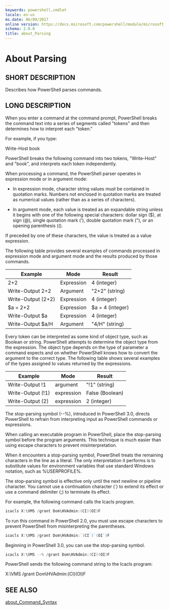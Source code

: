 ```yaml
---
keywords: powershell,cmdlet
locale: en-us
ms.date: 06/09/2017
online version: https://docs.microsoft.com/powershell/module/microsoft.powershell.core/about/about_parsing?view=powershell-5.1&WT.mc_id=ps-gethelp
schema: 2.0.0
title: about_Parsing
---
```


# About Parsing

## SHORT DESCRIPTION

Describes how PowerShell parses commands.

## LONG DESCRIPTION

When you enter a command at the command prompt, PowerShell breaks the command
text into a series of segments called "tokens" and then determines how to
interpret each "token."

For example, if you type:

Write-Host book

PowerShell breaks the following command into two tokens, "Write-Host" and
"book", and interprets each token independently.

When processing a command, the PowerShell parser operates in expression mode
or in argument mode:

- In expression mode, character string values must be contained in
  quotation marks. Numbers not enclosed in quotation marks are treated as
  numerical values (rather than as a series of characters).

- In argument mode, each value is treated as an expandable string unless it
  begins with one of the following special characters: dollar sign (\$), at
  sign (@), single quotation mark (\'), double quotation mark (\"), or an
  opening parenthesis (\().

If preceded by one of these characters, the value is treated as a value
expression.

The following table provides several examples of commands processed in
expression mode and argument mode and the results produced by those
commands.

|Example            |Mode        | Result           |
|------------------ |----------  | ---------------- |
|2+2                |Expression  | 4 (integer)      |
|Write-Output 2+2   |Argument    | "2+2" (string)   |
|Write-Output (2+2) |Expression  | 4 (integer)      |
|\$a = 2+2          |Expression  | \$a = 4 (integer)|
|Write-Output $a    |Expression  | 4 (integer)      |
|Write-Output $a/H  |Argument    | "4/H" (string)   |

Every token can be interpreted as some kind of object type, such as Boolean
or string. PowerShell attempts to determine the object type from the
expression. The object type depends on the type of parameter a command
expects and on whether PowerShell knows how to convert the argument to the
correct type. The following table shows several examples of the types
assigned to values returned by the expressions.

|Example            |Mode        | Result         |
|------------------ |----------  | ---------------|
|Write-Output !1    |argument    | "!1" (string)  |
|Write-Output (!1)  |expression  | False (Boolean)|
|Write-Output (2)   |expression  | 2 (integer)    |

The stop-parsing symbol (--%), introduced in PowerShell 3.0, directs
PowerShell to refrain from interpreting input as PowerShell commands or
expressions.

When calling an executable program in PowerShell, place the stop-parsing
symbol before the program arguments. This technique is much easier than
using escape characters to prevent misinterpretation.

When it encounters a stop-parsing symbol, PowerShell treats the remaining
characters in the line as a literal. The only interpretation it performs is
to substitute values for environment variables that use standard Windows
notation, such as %USERPROFILE%.

The stop-parsing symbol is effective only until the next newline or
pipeline character. You cannot use a continuation character (`) to extend
its effect or use a command delimiter (;) to terminate its effect.

For example, the following command calls the Icacls program.

```powershell
icacls X:\VMS /grant Dom\HVAdmin:(CI)(OI)F
```

To run this command in PowerShell 2.0, you must use escape characters to
prevent PowerShell from misinterpreting the parentheses.

```powershell
icacls X:\VMS /grant Dom\HVAdmin:`(CI`)`(OI`)F
```

Beginning in PowerShell 3.0, you can use the stop-parsing symbol.

```powershell
icacls X:\VMS --% /grant Dom\HVAdmin:(CI)(OI)F
```

PowerShell sends the following command string to the Icacls program:

X:\VMS /grant Dom\HVAdmin:(CI)(OI)F

## SEE ALSO

[about_Command_Syntax](about_Command_Syntax.md)
